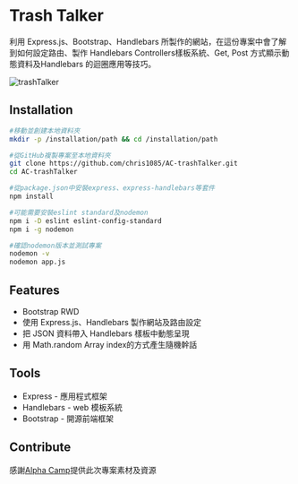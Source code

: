 # Trash Talker

利用 Express.js、Bootstrap、Handlebars 所製作的網站，在這份專案中會了解到如何設定路由、製作 Handlebars Controllers樣板系統、Get, Post 方式顯示動態資料及Handlebars 的迴圈應用等技巧。

![trashTalker](https://github.com/chris1085/AC-trashTalker/blob/main/trashTalker.png)

## Installation

```bash
#移動並創建本地資料夾
mkdir -p /installation/path && cd /installation/path

#從GitHub複製專案至本地資料夾
git clone https://github.com/chris1085/AC-trashTalker.git
cd AC-trashTalker

#從package.json中安裝express、express-handlebars等套件
npm install

#可能需要安裝eslint standard及nodemon
npm i -D eslint eslint-config-standard
npm i -g nodemon

#確認nodemon版本並測試專案
nodemon -v
nodemon app.js
```

## Features

- Bootstrap RWD
- 使用 Express.js、Handlebars 製作網站及路由設定
- 把 JSON 資料帶入 Handlebars 樣板中動態呈現
- 用 Math.random Array index的方式產生隨機幹話

## Tools

- Express - 應用程式框架
- Handlebars - web 模板系統
- Bootstrap - 開源前端框架

## Contribute

感謝[Alpha Camp](https://tw.alphacamp.co/)提供此次專案素材及資源
